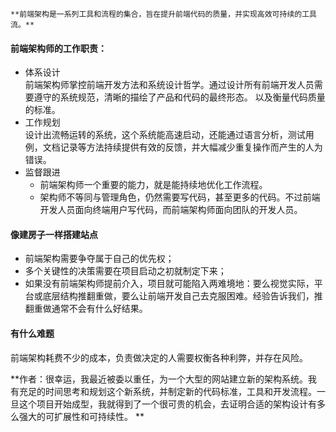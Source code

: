    **前端架构是一系列工具和流程的集合，旨在提升前端代码的质量，并实现高效可持续的工具流。**
#### 前端架构师的工作职责：
- 体系设计  
前端架构师掌控前端开发方法和系统设计哲学。通过设计所有前端开发人员需要遵守的系统规范，清晰的描绘了产品和代码的最终形态。 以及衡量代码质量的标准。
- 工作规划  
设计出流畅运转的系统，这个系统能高速启动，还能通过语言分析，测试用例，文档记录等方法持续提供有效的反馈，并大幅减少重复操作而产生的人为错误。
- 监督跟进  
    - 前端架构师一个重要的能力，就是能持续地优化工作流程。
    - 架构师不等同与管理角色，仍然需要写代码，甚至更多的代码。不过前端开发人员面向终端用户写代码，而前端架构师面向团队的开发人员。
    
#### 像建房子一样搭建站点
- 前端架构需要争夺属于自己的优先权；
- 多个关键性的决策需要在项目启动之初就制定下来；
- 如果没有前端架构师提前介入，项目就可能陷入两难境地：要么视觉实际，平台或底层结构推翻重做，要么让前端开发自己去克服困难。经验告诉我们，推翻重做通常不会有什么好结果。

#### 有什么难题
前端架构耗费不少的成本，负责做决定的人需要权衡各种利弊，并存在风险。  

**作者：很幸运，我最近被委以重任，为一个大型的网站建立新的架构系统。我有充足的时间思考和规划这个新系统，并制定新的代码标准，工具和开发流程。一旦这个项目开始成型，我就得到了一个很可贵的机会，去证明合适的架构设计有多么强大的可扩展性和可持续性。
**